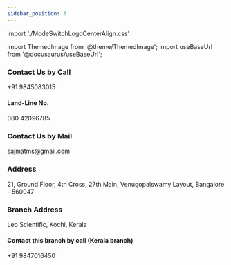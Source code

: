 ```yaml
---
sidebar_position: 3
---
```


<!-- import ImageSwitcher from '../src/components/ModeImageSwitcher/ModeImageSwitcher.js';
import '../src/components/ModeImageSwitcher/ModeImageSwitcher.css';
import './ModeSwitchLogoCenterAlign.css'
import logolight from '../static/img/LeoScientific-logo-light.png'
import logodark from '../static/img/LeoScientific-logo-dark.png' -->

import './ModeSwitchLogoCenterAlign.css'

import ThemedImage from '@theme/ThemedImage';
import useBaseUrl from '@docusaurus/useBaseUrl';



<!-- ![](../../static/img/Leoscientific-logo-dark.png)

![](../../static/img/Leoscientific-logo-light.svg) -->

<!-- ---
sidebar_position: 100
--- -->


<!-- <ImageSwitcher 
lightImageSrc="//satyr.io/300/black?text=LightMode"
darkImageSrc="//satyr.io/300/white?text=DarkMode"/> -->


<!-- <div className="div-center-alignments">
<ImageSwitcher 
lightImageSrc={logolight}
darkImageSrc={logodark}
//lightImageSrc="../../static/img/LeoScientific-logo-light.svg" // baseUrl: '/'?
//darkImageSrc="../../static/img/Leoscientific-logo-dark.png"   // baseUrl: '/'?
//lightImageSrc="../../../static/img/LeoScientific-logo-light.svg" // baseUrl: '/saji-leoscientific-website/'
//darkImageSrc="../../../static/img/Leoscientific-logo-dark.png" // baseUrl: '/saji-leoscientific-website/'
/>
</div> -->


<div className="div-center-alignments">
    <ThemedImage
  alt="Docusaurus themed image"
  sources={{
    light: useBaseUrl('/img/Leoscientific-logo-light.png'),
    dark: useBaseUrl('/img/Leoscientific-logo-dark.png'),
  }}
/>
</div>


### Contact Us by Call 
+91 9845083015
#### Land-Line No.
080 42096785

### Contact Us by Mail
sajmatms@gmail.com

### Address
21, Ground Floor, 4th Cross, 27th Main, Venugopalswamy Layout, Bangalore - 560047

### Branch Address
Leo Scientific,
Kochi, Kerala
#### Contact this branch by call (Kerala branch)
+91 9847016450